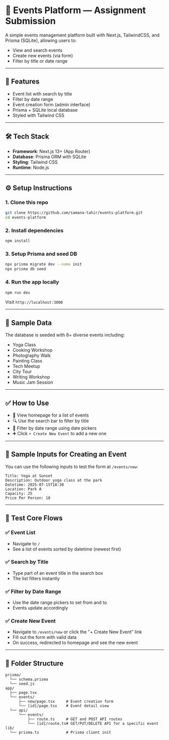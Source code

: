 
# 📅 Events Platform — Assignment Submission

A simple events management platform built with Next.js, TailwindCSS, and Prisma (SQLite), allowing users to:

- View and search events
- Create new events (via form)
- Filter by title or date range

---

## 🚀 Features

- Event list with search by title
- Filter by date range
- Event creation form (admin interface)
- Prisma + SQLite local database
- Styled with Tailwind CSS

---

## 🛠️ Tech Stack

- **Framework**: Next.js 13+ (App Router)
- **Database**: Prisma ORM with SQLite
- **Styling**: Tailwind CSS
- **Runtime**: Node.js

---

## ⚙️ Setup Instructions

### 1. Clone this repo
```bash
git clone https://github.com/samana-tahir/events-platform.git
cd events-platform
```

### 2. Install dependencies
```bash
npm install
```

### 3. Setup Prisma and seed DB
```bash
npx prisma migrate dev --name init
npx prisma db seed
```

### 4. Run the app locally
```bash
npm run dev
```

Visit `http://localhost:3000`

---

## 🧪 Sample Data

The database is seeded with 8+ diverse events including:

- Yoga Class
- Cooking Workshop
- Photography Walk
- Painting Class
- Tech Meetup
- City Tour
- Writing Workshop
- Music Jam Session

---

## ✅ How to Use

- 🧭 View homepage for a list of events
- 🔍 Use the search bar to filter by title
- 📆 Filter by date range using date pickers
- ➕ Click `+ Create New Event` to add a new one

---

## 🧪 Sample Inputs for Creating an Event

You can use the following inputs to test the form at `/events/new`:

```
Title: Yoga at Sunset
Description: Outdoor yoga class at the park
Datetime: 2025-07-15T18:30
Location: Park A
Capacity: 25
Price Per Person: 10
```

---

## 🧪 Test Core Flows

### ✅ Event List
- Navigate to `/`
- See a list of events sorted by datetime (newest first)

### ✅ Search by Title
- Type part of an event title in the search box
- The list filters instantly

### ✅ Filter by Date Range
- Use the date range pickers to set from and to
- Events update accordingly

### ✅ Create New Event
- Navigate to `/events/new` or click the "+ Create New Event" link
- Fill out the form with valid data
- On success, redirected to homepage and see the new event

---

## 📁 Folder Structure

```
prisma/
  └── schema.prisma
  └── seed.js
app/
  ├── page.tsx
  └── events/
      ├── new/page.tsx     # Event creation form
      └── [id]/page.tsx    # Event detail view
  └── api/
      └── events/
          ├── route.ts     # GET and POST API routes
          └── [id]/route.ts# GET/PUT/DELETE API for a specific event
lib/
  └── prisma.ts            # Prisma client init
```
